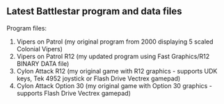 Latest Battlestar program and data files
--------------
Program files:

 1. Vipers on Patrol (my original program from 2000 displaying 5 scaled Colonial Vipers)
 2. Vipers on Patrol R12 (my updated program using Fast Graphics/R12 BINARY DATA file)
 4. Cylon Attack R12 (my original game with R12 graphics - supports UDK keys, Tek 4952 joystick or Flash Drive Vectrex gamepad)
 6. Cylon Attack Option 30 (my original game with Option 30 graphics - supports Flash Drive Vectrex gamepad)
